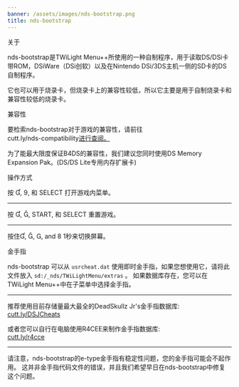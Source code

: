 ```yaml
---
banner: /assets/images/nds-bootstrap.png
title: nds-bootstrap
---
```


<div id="about" class="section-title">关于</div>
<div class="section-body">
    <p>
        nds-bootstrap是TWiLight Menu++所使用的一种自制程序，用于读取DS/DSi卡带ROM，DSiWare（DSi创软）以及在Nintendo DSi/3DS主机一侧的SD卡的DS自制程序。
    </p>
    <p>
        它也可以用于烧录卡，但烧录卡上的兼容性较低，所以它主要是用于自制烧录卡和兼容性较低的烧录卡。
    </p>
</div>

<div id="compatibility" class="section-title">兼容性</div>
<div class="section-body">
    <p>
        要检索nds-bootstrap对于游戏的兼容性，请前往<br>cutt.ly/nds-compatibility<a href="https://cutt.ly/nds-compatibility">进行查阅。</a>
    </p>
    <p>
        为了能最大限度保证B4DS的兼容性，我们建议您同时使用DS Memory Expansion Pak。(DS/DS Lite专用内存扩展卡)
    </p>
</div>

<div id="controls" class="section-title">操作方式</div>
<div class="section-body">
    <p class="mb-0">
        按 &#xE004;, &#xE07A;, 和 SELECT 打开游戏内菜单。
    </p>
    <hr>
    <p class="mb-0">
        按 &#xE004;, &#xE005;, START, 和 SELECT 重置游戏。
    </p>
    <hr>
    <p class="mb-0">
        按住&#xE004;, &#xE005;, &#xE002;, and &#xE079; 1秒来切换屏幕。
    </p>
</div>

<div id="cheats" class="section-title">金手指</div>
<div class="section-body">
    <p>
        nds-bootstrap 可以从 <code>usrcheat.dat</code> 使用即时金手指，如果您想使用它，请将此文件放入 <code>sd:/_nds/TWiLightMenu/extras</code> 。 如果数据库存在，您可以在TWiLight Menu++中在子菜单中选择金手指。
    </p>
    <hr>
    <p>
        推荐使用目前存储量最大最全的DeadSkullz Jr's金手指数据库:<br><a href="https://cutt.ly/DSJCheats">cutt.ly/DSJCheats</a>
    </p>
    <p>
        或者您可以自行在电脑使用R4CEE来制作金手指数据库:<br><a href="https://cutt.ly/r4cce">cutt.ly/r4cce</a>
    </p>
    <hr>
    <p>
        请注意，nds-bootstrap的e-type金手指有稳定性问题，您的金手指可能会不起作用。 这并非金手指代码文件的错误，并且我们希望早日在nds-bootstrap中修复这个问题。
    </p>
</div>
